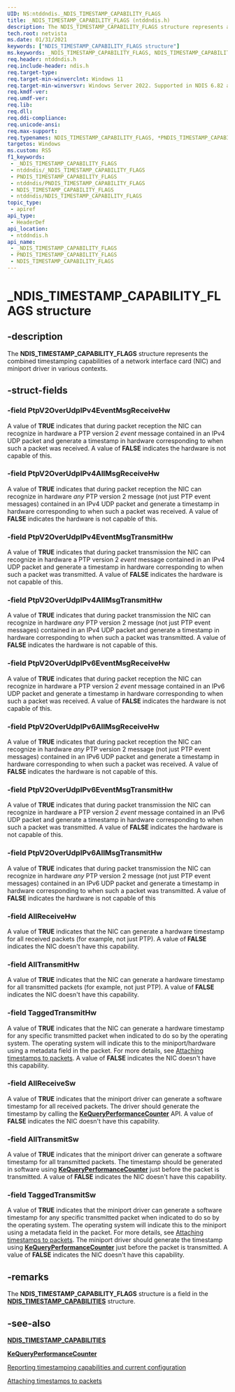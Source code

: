 ```yaml
---
UID: NS:ntddndis._NDIS_TIMESTAMP_CAPABILITY_FLAGS
title: _NDIS_TIMESTAMP_CAPABILITY_FLAGS (ntddndis.h)
description: The NDIS_TIMESTAMP_CAPABILITY_FLAGS structure represents a network interface card (NIC)'s timestamping capabilities in various contexts.
tech.root: netvista
ms.date: 01/31/2021
keywords: ["NDIS_TIMESTAMP_CAPABILITY_FLAGS structure"]
ms.keywords: _NDIS_TIMESTAMP_CAPABILITY_FLAGS, NDIS_TIMESTAMP_CAPABILITY_FLAGS, *PNDIS_TIMESTAMP_CAPABILITY_FLAGS,
req.header: ntddndis.h
req.include-header: ndis.h
req.target-type: 
req.target-min-winverclnt: Windows 11
req.target-min-winversvr: Windows Server 2022. Supported in NDIS 6.82 and later.
req.kmdf-ver: 
req.umdf-ver: 
req.lib: 
req.dll: 
req.ddi-compliance: 
req.unicode-ansi: 
req.max-support: 
req.typenames: NDIS_TIMESTAMP_CAPABILITY_FLAGS, *PNDIS_TIMESTAMP_CAPABILITY_FLAGS
targetos: Windows
ms.custom: RS5
f1_keywords:
 - _NDIS_TIMESTAMP_CAPABILITY_FLAGS
 - ntddndis/_NDIS_TIMESTAMP_CAPABILITY_FLAGS
 - PNDIS_TIMESTAMP_CAPABILITY_FLAGS
 - ntddndis/PNDIS_TIMESTAMP_CAPABILITY_FLAGS
 - NDIS_TIMESTAMP_CAPABILITY_FLAGS
 - ntddndis/NDIS_TIMESTAMP_CAPABILITY_FLAGS
topic_type:
 - apiref
api_type:
 - HeaderDef
api_location:
 - ntddndis.h
api_name:
 - _NDIS_TIMESTAMP_CAPABILITY_FLAGS
 - PNDIS_TIMESTAMP_CAPABILITY_FLAGS
 - NDIS_TIMESTAMP_CAPABILITY_FLAGS
---
```


# _NDIS_TIMESTAMP_CAPABILITY_FLAGS structure

## -description

The **NDIS_TIMESTAMP_CAPABILITY_FLAGS** structure represents the combined timestamping capabilities of a network interface card (NIC) and miniport driver in various contexts.

## -struct-fields

### -field PtpV2OverUdpIPv4EventMsgReceiveHw

A value of **TRUE** indicates that during packet reception the NIC can recognize in hardware a PTP version 2 *event* message contained in an IPv4 UDP packet and generate a timestamp in hardware corresponding to when such a packet was received. A value of **FALSE** indicates the hardware is not capable of this.

### -field PtpV2OverUdpIPv4AllMsgReceiveHw

A value of **TRUE** indicates that during packet reception the NIC can recognize in hardware *any* PTP version 2 message (not just PTP event messages) contained in an IPv4 UDP packet and generate a timestamp in hardware corresponding to when such a packet was received. A value of **FALSE** indicates the hardware is not capable of this.

### -field PtpV2OverUdpIPv4EventMsgTransmitHw

A value of **TRUE** indicates that during packet transmission the NIC can recognize in hardware a PTP version 2 *event* message contained in an IPv4 UDP packet and generate a timestamp in hardware corresponding to when such a packet was transmitted. A value of **FALSE** indicates the hardware is not capable of this.

### -field PtpV2OverUdpIPv4AllMsgTransmitHw

A value of **TRUE** indicates that during packet transmission the NIC can recognize in hardware *any* PTP version 2 message (not just PTP event messages) contained in an IPv4 UDP packet and generate a timestamp in hardware corresponding to when such a packet was transmitted. A value of **FALSE** indicates the hardware is not capable of this.

### -field PtpV2OverUdpIPv6EventMsgReceiveHw

A value of **TRUE** indicates that during packet reception the NIC can recognize in hardware a PTP version 2 *event* message contained in an IPv6 UDP packet and generate a timestamp in hardware corresponding to when such a packet was received. A value of **FALSE** indicates the hardware is not capable of this.

### -field PtpV2OverUdpIPv6AllMsgReceiveHw

A value of **TRUE** indicates that during packet reception the NIC can recognize in hardware *any* PTP version 2 message (not just PTP event messages) contained in an IPv6 UDP packet and generate a timestamp in hardware corresponding to when such a packet was received. A value of **FALSE** indicates the hardware is not capable of this.

### -field PtpV2OverUdpIPv6EventMsgTransmitHw

A value of **TRUE** indicates that during packet transmission the NIC can recognize in hardware a PTP version 2 *event* message contained in an IPv6 UDP packet and generate a timestamp in hardware corresponding to when such a packet was transmitted. A value of **FALSE** indicates the hardware is not capable of this.

### -field PtpV2OverUdpIPv6AllMsgTransmitHw

A value of **TRUE** indicates that during packet transmission the NIC can recognize in hardware *any* PTP version 2 message (not just PTP event messages) contained in an IPv6 UDP packet and generate a timestamp in hardware corresponding to when such a packet was transmitted. A value of **FALSE** indicates the hardware is not capable of this

### -field AllReceiveHw

A value of **TRUE** indicates that the NIC can generate a hardware timestamp for all received packets (for example, not just PTP). A value of **FALSE** indicates the NIC doesn't have this capability.

### -field AllTransmitHw

A value of **TRUE** indicates that the NIC can generate a hardware timestamp for all transmitted packets (for example, not just PTP). A value of **FALSE** indicates the NIC doesn't have this capability.

### -field TaggedTransmitHw

A value of **TRUE** indicates that the NIC can generate a hardware timestamp for any specific transmitted packet when indicated to do so by the operating system. The operating system will indicate this to the miniport/hardware using a metadata field in the packet. For more details, see [Attaching timestamps to packets](/windows-hardware/drivers/network/attaching-timestamps-to-packets). A value of **FALSE** indicates the NIC doesn't have this capability.

### -field AllReceiveSw

A value of **TRUE** indicates that the miniport driver can generate a software timestamp for all received packets. The driver should generate the timestamp by calling the [**KeQueryPerformanceCounter**](../ntifs/nf-ntifs-kequeryperformancecounter.md) API. A value of **FALSE** indicates the NIC doesn't have this capability.

### -field AllTransmitSw

A value of **TRUE** indicates that the miniport driver can generate a software timestamp for all transmitted packets. The timestamp should be generated in software using [**KeQueryPerformanceCounter**](../ntifs/nf-ntifs-kequeryperformancecounter.md) just before the packet is transmitted. A value of **FALSE** indicates the NIC doesn't have this capability.

### -field TaggedTransmitSw

A value of **TRUE** indicates that the miniport driver can generate a software timestamp for any specific transmitted packet when indicated to do so by the operating system. The operating system will indicate this to the miniport using a metadata field in the packet. For more details, see [Attaching timestamps to packets](/windows-hardware/drivers/network/attaching-timestamps-to-packets). The miniport driver should generate the timestamp using [**KeQueryPerformanceCounter**](../ntifs/nf-ntifs-kequeryperformancecounter.md) just before the packet is transmitted. A value of **FALSE** indicates the NIC doesn't have this capability.

## -remarks

The **NDIS_TIMESTAMP_CAPABILITY_FLAGS** structure is a field in the [**NDIS_TIMESTAMP_CAPABILITIES**](ns-ntddndis-_ndis_timestamp_capabilities.md) structure. 

## -see-also

[**NDIS_TIMESTAMP_CAPABILITIES**](ns-ntddndis-_ndis_timestamp_capabilities.md)

[**KeQueryPerformanceCounter**](../ntifs/nf-ntifs-kequeryperformancecounter.md)

[Reporting timestamping capabilities and current configuration](/windows-hardware/drivers/network/reporting-timestamping-capabilities)

[Attaching timestamps to packets](/windows-hardware/drivers/network/attaching-timestamps-to-packets)
